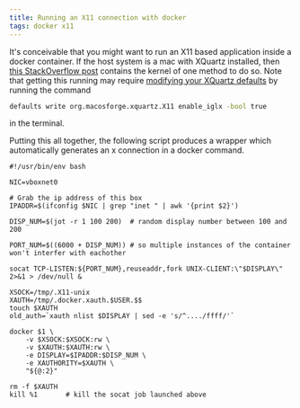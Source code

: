```yaml
---
title: Running an X11 connection with docker
tags: docker x11
---
```


It's conceivable that you might want to run an X11 based application inside a docker container. If the host system is a mac with XQuartz installed, then [this StackOverflow post](https://stackoverflow.com/a/36190462/5880647) contains the kernel of one method to do so. Note that getting this running may require [modifying your XQuartz defaults](https://bugs.freedesktop.org/show_bug.cgi?id=96260) by running the command
```bash
defaults write org.macosforge.xquartz.X11 enable_iglx -bool true
```
in the terminal.

Putting this all together, the following script produces a wrapper which automatically generates an x connection in a docker command.

```
#!/usr/bin/env bash

NIC=vboxnet0

# Grab the ip address of this box
IPADDR=$(ifconfig $NIC | grep "inet " | awk '{print $2}')

DISP_NUM=$(jot -r 1 100 200)  # random display number between 100 and 200

PORT_NUM=$((6000 + DISP_NUM)) # so multiple instances of the container won't interfer with eachother

socat TCP-LISTEN:${PORT_NUM},reuseaddr,fork UNIX-CLIENT:\"$DISPLAY\" 2>&1 > /dev/null &

XSOCK=/tmp/.X11-unix
XAUTH=/tmp/.docker.xauth.$USER.$$
touch $XAUTH
old_auth=`xauth nlist $DISPLAY | sed -e 's/^..../ffff/'`

docker $1 \
    -v $XSOCK:$XSOCK:rw \
    -v $XAUTH:$XAUTH:rw \
    -e DISPLAY=$IPADDR:$DISP_NUM \
    -e XAUTHORITY=$XAUTH \
    "${@:2}"

rm -f $XAUTH
kill %1       # kill the socat job launched above
```
